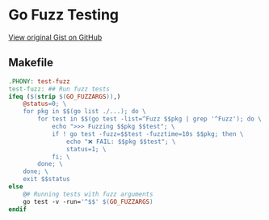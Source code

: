 # Go Fuzz Testing

[View original Gist on GitHub](https://gist.github.com/Integralist/9fc9853ca099ff9164ab63388d461784)

## Makefile

```makefile
.PHONY: test-fuzz
test-fuzz: ## Run fuzz tests
ifeq ($(strip $(GO_FUZZARGS)),)
	@status=0; \
	for pkg in $$(go list ./...); do \
		for test in $$(go test -list=^Fuzz $$pkg | grep '^Fuzz'); do \
			echo ">>> Fuzzing $$pkg $$test"; \
			if ! go test -fuzz=$$test -fuzztime=10s $$pkg; then \
				echo "❌ FAIL: $$pkg $$test"; \
				status=1; \
			fi; \
		done; \
	done; \
	exit $$status
else
	@# Running tests with fuzz arguments
	go test -v -run='^$$' $(GO_FUZZARGS)
endif
```

